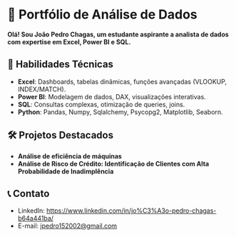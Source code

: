 # 🚀 Portfólio de Análise de Dados  
**Olá! Sou João Pedro Chagas, um estudante aspirante a analista de dados com expertise em Excel, Power BI e SQL.**  

## 📌 Habilidades Técnicas  
- **Excel**: Dashboards, tabelas dinâmicas, funções avançadas (VLOOKUP, INDEX/MATCH).  
- **Power BI**: Modelagem de dados, DAX, visualizações interativas.  
- **SQL**: Consultas complexas, otimização de queries, joins.  
- **Python**: Pandas, Numpy, Sqlalchemy, Psycopg2, Matplotlib, Seaborn.
## 🛠 Projetos Destacados  
- **Análise de eficiência de máquinas**
- **Análise de Risco de Crédito: Identificação de Clientes com Alta Probabilidade de Inadimplência**
## 📞 Contato  
- LinkedIn: https://www.linkedin.com/in/jo%C3%A3o-pedro-chagas-b64a441ba/
- E-mail: jpedro152002@gmail.com
